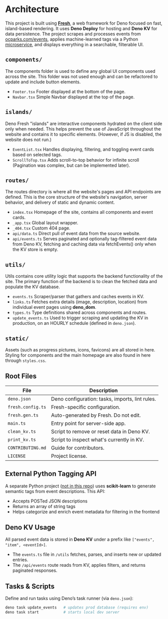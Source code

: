 # Architecture

This project is built using [**Fresh**](https://fresh.deno.dev/), a web
framework for Deno focused on fast, island-based rendering. It uses **Deno
Deploy** for hosting and **Deno KV** for data persistence. The project scrapes
and processes events from [ocparks.com/events](https://ocparks.com/events),
applies machine-learned tags via a Python
[microservice](https://karni.codes/events-tagger), and displays everything in a
searchable, filterable UI.

## `components/`

The components folder is used to define any global UI components used across the
site. This folder was not used enough and can be refactored to update and
include button elements.

- `Footer.tsx` Footer displayed at the bottom of the page.
- `Navbar.tsx` Simple Navbar displayed at the top of the page.

## `islands/`

Deno Fresh "islands" are interactive components hydrated on the client side only
when needed. This helps prevent the use of JavaScript throughout the website and
contains it to specific elements. (However, if JS is disabled, the website does
not run.)

- `EventList.tsx` Handles displaying, filtering, and toggling event cards based
  on selected tags.
- `ScrollToTop.tsx` Adds scroll-to-top behavior for infinite scroll (Pagination
  was complex, but can be implemented later).

## `routes/`

The routes directory is where all the website's pages and API endpoints are
defined. This is the core structure of the website's navigation, server
behavior, and delivery of static and dynamic content.

- `index.tsx` Homepage of the site, contains all components and event cards.
- `_app.tsx` Global layout wrapper.
- `_404.tsx` Custom 404 page.
- `api/data.ts` Direct pull of event data from the source website.
- `api/events.ts` Serves paginated and optionally tag-filtered event data from
  Deno KV, fetching and caching data via fetchEvents() only when the KV store is
  empty.

## `utils/`

Utils contains core utility logic that supports the backend functionality of the
site. The primary function of the backend is to clean the fetched data and
populate the KV database.

- `events.ts` Scraper/parser that gathers and caches events in KV.
- `links.ts` Fetches extra details (image, description, location) from
  individual event pages using **deno_dom**.
- `types.ts` Type definitions shared across components and routes.
- `update_events.ts` Used to trigger scraping and updating the KV in production,
  on an HOURLY schedule (defined in `deno.json`).

## `static/`

Assets (such as progress pictures, icons, favicons) are all stored in here.
Styling for components and the main homepage are also found in here through
`styles.css`.

## Root Files

| File              | Description                                     |
| ----------------- | ----------------------------------------------- |
| `deno.json`       | Deno configuration: tasks, imports, lint rules. |
| `fresh.config.ts` | Fresh-specific configuration.                   |
| `fresh.gen.ts`    | Auto-generated by Fresh. Do not edit.           |
| `main.ts`         | Entry point for server-side app.                |
| `clean_kv.ts`     | Script to remove or reset data in Deno KV.      |
| `print_kv.ts`     | Script to inspect what's currently in KV.       |
| `CONTRIBUTING.md` | Guide for contributors.                         |
| `LICENSE`         | Project license.                                |

## External Python Tagging API

A separate Python project
([not in this repo](https://karni.codes/events-tagger)) uses **scikit-learn** to
generate semantic tags from event descriptions. This API:

- Accepts POSTed JSON descriptions
- Returns an array of string tags
- Helps categorize and enrich event metadata for filtering in the frontend

## Deno KV Usage

All parsed event data is stored in **Deno KV** under a prefix like
`["events", "item", <eventId>]`.

- The `events.ts` file in `/utils` fetches, parses, and inserts new or updated
  entries.
- The `/api/events` route reads from KV, applies filters, and returns paginated
  responses.

## Tasks & Scripts

Define and run tasks using Deno’s task runner (via `deno.json`):

```bash
deno task update_events   # updates prod database (requires env)
deno task start           # starts local dev server
```
